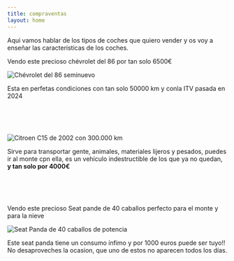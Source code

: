 ```yaml
---
title: compraventas
layout: home
---
```


Aqui vamos hablar de los tipos de coches que quiero vender y os voy a enseñar las caracteristicas de los coches.

Vendo este precioso chévrolet del 86 por tan solo 6500€


![Chévrolet del 86 seminuevo](https://cdn.dealeraccelerate.com/gaa/39/21746/183451/1920x1440/1986-chevrolet-silverado) 

Esta en perfetas condiciones con tan solo 50000 km y conla ITV pasada  en 2024

<br>
<br>
<br>

![Citroen C15 de 2002 con 300.000 km](https://cdn.motor1.com/images/mgl/VznReB/s1/citroen-c15-deportiva.webp)

Sirve para transportar gente, animales, materiales lijeros y pesados, puedes ir al monte cpn ella, es un vehículo indestructible de los que ya no quedan, **y tan solo por 4000€**

<br>
<br>
<br>

Vendo este precioso Seat pande de 40 caballos perfecto  para el monte y para la nieve

![Seat Panda de 40 caballos de potencia](https://i.pinimg.com/originals/6f/95/b3/6f95b321b77763c0da83eb9e04208ed1.jpg)

Este  seat panda tiene un consumo ínfimo y por 1000 euros puede ser tuyo!! No desaproveches la ocasion, que uno de estos no aparecen todos los días.

[^1]: [It can take up to 10 minutes for changes to your site to publish after you push the changes to GitHub](https://docs.github.com/en/pages/setting-up-a-github-pages-site-with-jekyll/creating-a-github-pages-site-with-jekyll#creating-your-site)

[Just the Docs]: https://just-the-docs.github.io/just-the-docs/
[GitHub Pages]: https://docs.github.com/en/pages
[README]: https://github.com/just-the-docs/just-the-docs-template/blob/main/README.md
[Jekyll]: https://jekyllrb.com
[GitHub Pages / Actions workflow]: https://github.blog/changelog/2022-07-27-github-pages-custom-github-actions-workflows-beta/
[use this template]: https://github.com/just-the-docs/just-the-docs-template/generate
